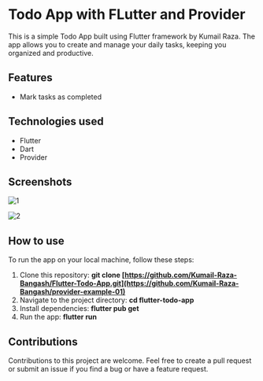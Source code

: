 # Todo App with FLutter and Provider
This is a simple Todo App built using Flutter framework by Kumail Raza. The app allows you to create and manage your daily tasks, keeping you organized and productive.

## Features
- Mark tasks as completed 

## Technologies used
- Flutter 
- Dart
- Provider 

## Screenshots

![1](https://github.com/Kumail-Raza-Bangash/provider-example-01/assets/60749099/ffe8e241-d0a8-4c4e-b557-b5bf7ec0c036)

![2](https://github.com/Kumail-Raza-Bangash/provider-example-01/assets/60749099/75db1afc-2a0f-489d-ba51-6e6219e336bf)


## How to use
To run the app on your local machine, follow these steps:

1. Clone this repository: **git clone [https://github.com/Kumail-Raza-Bangash/Flutter-Todo-App.git](https://github.com/Kumail-Raza-Bangash/provider-example-01)**
2. Navigate to the project directory: **cd flutter-todo-app**
3. Install dependencies: **flutter pub get**
4. Run the app: **flutter run**


## Contributions
Contributions to this project are welcome. Feel free to create a pull request or submit an issue if you find a bug or have a feature request.



